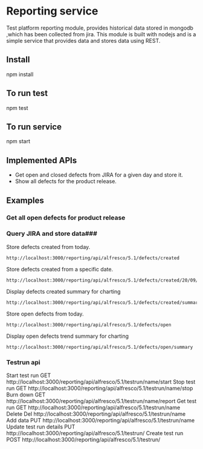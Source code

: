 # Reporting service #
Test platform reporting module, provides historical data stored in mongodb ,which
has been collected from jira. This module is built with nodejs and is a simple
service that provides data and stores data using REST.
## Install
npm install
## To run test
npm test
## To run service
npm start
## Implemented APIs
 * Get open and closed defects from JIRA for a given day and store it.
 * Show all defects for the product release.

## Examples

### Get all open defects for product release



### Query JIRA and store data###
Store defects created from today.
```
http://localhost:3000/reporting/api/alfresco/5.1/defects/created
```
Store defects created from a specific date.
```
http://localhost:3000/reporting/api/alfresco/5.1/defects/created/20/09/2015
```
Display defects created summary for charting
```
http://localhost:3000/reporting/api/alfresco/5.1/defects/created/summary
```
Store open defects from today.
```
http://localhost:3000/reporting/api/alfresco/5.1/defects/open
```
Display open defects trend summary for charting
```
http://localhost:3000/reporting/api/alfresco/5.1/defects/open/summary
```
### Testrun api
Start test run
GET http://localhost:3000/reporting/api/alfresco/5.1/testrun/name/start
Stop test run
GET http://localhost:3000/reporting/api/alfresco/5.1/testrun/name/stop
Burn down
GET http://localhost:3000/reporting/api/alfresco/5.1/testrun/name/report
Get test run
GET http://localhost:3000/reporting/api/alfresco/5.1/testrun/name
Delete
Del http://localhost:3000/reporting/api/alfresco/5.1/testrun/name
Add data
PUT http://localhost:3000/reporting/api/alfresco/5.1/testrun/name
Update test run details
PUT http://localhost:3000/reporting/api/alfresco/5.1/testrun/
Create test run
POST http://localhost:3000/reporting/api/alfresco/5.1/testrun/
